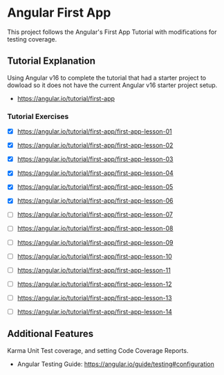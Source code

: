 # Angular First App
This project follows the Angular's First App Tutorial with modifications for testing coverage.

## Tutorial Explanation
Using Angular v16 to complete the tutorial that had a starter project to dowload so it does not have the current Angular v16 starter project setup.
* https://angular.io/tutorial/first-app

### Tutorial Exercises
- [x] https://angular.io/tutorial/first-app/first-app-lesson-01
- [x] https://angular.io/tutorial/first-app/first-app-lesson-02
- [x] https://angular.io/tutorial/first-app/first-app-lesson-03
- [x] https://angular.io/tutorial/first-app/first-app-lesson-04
- [x] https://angular.io/tutorial/first-app/first-app-lesson-05
- [x] https://angular.io/tutorial/first-app/first-app-lesson-06
- [ ] https://angular.io/tutorial/first-app/first-app-lesson-07
- [ ] https://angular.io/tutorial/first-app/first-app-lesson-08
- [ ] https://angular.io/tutorial/first-app/first-app-lesson-09
- [ ] https://angular.io/tutorial/first-app/first-app-lesson-10
- [ ] https://angular.io/tutorial/first-app/first-app-lesson-11
- [ ] https://angular.io/tutorial/first-app/first-app-lesson-12
- [ ] https://angular.io/tutorial/first-app/first-app-lesson-13
- [ ] https://angular.io/tutorial/first-app/first-app-lesson-14


## Additional Features
Karma Unit Test coverage, and setting Code Coverage Reports.
* Angular Testing Guide: https://angular.io/guide/testing#configuration